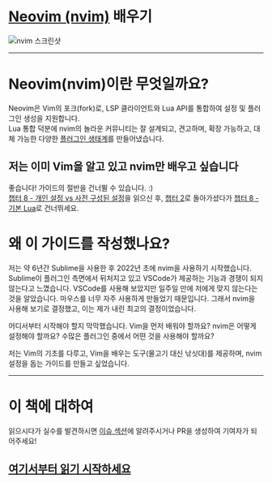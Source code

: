# [Neovim (nvim)](https://github.com/neovim/neovim) 배우기

![nvim 스크린샷](./media/preview.png)

---

# Neovim(nvim)이란 무엇일까요?
Neovim은 Vim의 포크(fork)로, LSP 클라이언트와 Lua API를 통합하여 설정 및 플러그인 생성을 지원합니다. \
Lua 통합 덕분에 nvim의 놀라운 커뮤니티는 잘 설계되고, 견고하며, 확장 가능하고, 대체 가능한 다양한 [플러그인 생태계](https://github.com/rockerBOO/awesome-neovim)를 만들어냈습니다.

## 저는 이미 Vim을 알고 있고 nvim만 배우고 싶습니다
좋습니다! 가이드의 절반을 건너뛸 수 있습니다. :) \
[챕터 8 - 개인 설정 vs 사전 구성된 설정](https://ofirgall.github.io/learn-nvim/chapters/08-advanced-config.html#personal-config-vs-preconfigured-configuration)을 읽으신 후, [챕터 2](https://ofirgall.github.io/learn-nvim/chapters/02-basic-config.md)로 돌아가셨다가 [챕터 8 - 기본 Lua](https://ofirgall.github.io/learn-nvim/chapters/08-advanced-config.html#basic-lua)로 건너뛰세요.

# 왜 이 가이드를 작성했나요?
저는 약 6년간 Sublime을 사용한 후 2022년 초에 nvim을 사용하기 시작했습니다. Sublime이 플러그인 측면에서 뒤처지고 있고 VSCode가 제공하는 기능과 경쟁이 되지 않는다고 느꼈습니다. VSCode를 사용해 보았지만 일주일 만에 저에게 맞지 않는다는 것을 알았습니다. 마우스를 너무 자주 사용하게 만들었기 때문입니다. 그래서 nvim을 사용해 보기로 결정했고, 이는 제가 내린 최고의 결정이었습니다.

어디서부터 시작해야 할지 막막했습니다. Vim을 먼저 배워야 할까요? nvim은 어떻게 설정해야 할까요? 수많은 플러그인 중에서 어떤 것을 사용해야 할까요?

저는 Vim의 기초를 다루고, Vim을 배우는 도구(물고기 대신 낚싯대)를 제공하며, nvim 설정을 돕는 가이드를 만들고 싶었습니다.

---

# 이 책에 대하여
읽으시다가 실수를 발견하시면 [이슈 섹션](https://github.com/ofirgall/learn-nvim/issues)에 알려주시거나 PR을 생성하여 기여자가 되어주세요!

## [여기서부터 읽기 시작하세요](https://ofirgall.github.io/learn-nvim/)

